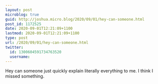 ```yaml
---
layout: post
microblog: true
guid: http://joshua.micro.blog/2020/09/01/hey-can-someone.html
post_id: 1172525
date: 2020-09-01T12:21:09+1100
lastmod: 2020-09-01T12:21:09+1100
type: post
url: /2020/09/01/hey-can-someone.html
twitter:
  id: 1300604591734763520
  username: 
---
```

Hey can someone just quickly explain literally everything to me. I think I missed something.
